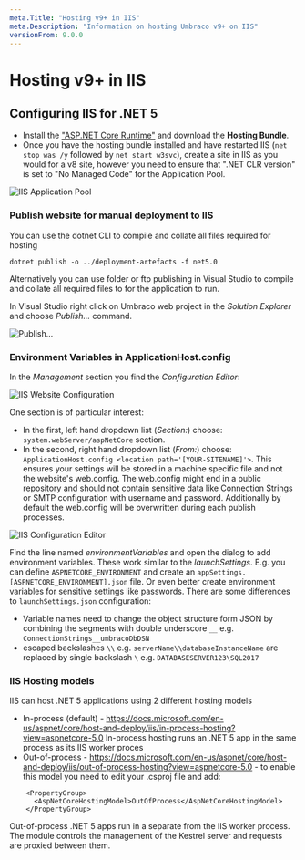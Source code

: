```yaml
---
meta.Title: "Hosting v9+ in IIS"
meta.Description: "Information on hosting Umbraco v9+ on IIS"
versionFrom: 9.0.0
---
```


# Hosting v9+ in IIS

## Configuring IIS for .NET 5

- Install the ["ASP.NET Core Runtime"](https://dotnet.microsoft.com/en-us/download/dotnet/5.0) and download the **Hosting Bundle**.
- Once you have the hosting bundle installed and have restarted IIS (`net stop was /y` followed by `net start w3svc`), create a site in IIS as you would for a v8 site, however you need to ensure that ".NET CLR version" is set to "No Managed Code" for the Application Pool.

![IIS Application Pool](images/iis-app-pool-core.png)

### Publish website for manual deployment to IIS

You can use the dotnet CLI to compile and collate all files required for hosting

    dotnet publish -o ../deployment-artefacts -f net5.0

Alternatively you can use folder or ftp publishing in Visual Studio to compile and collate all required files to for the application to run.

In Visual Studio right click on Umbraco web project in the *Solution Explorer* and choose *Publish...* command.

![Publish...](images/contextmenu-publish-command.jpg)

### Environment Variables in ApplicationHost.config

In the *Management* section you find the *Configuration Editor*:

![IIS Website Configuration](images/iis-core-website-config.png)

One section is of particular interest:

- In the first, left hand dropdown list (*Section:*) choose: `system.webServer/aspNetCore` section.
- In the second, right hand dropdown list (*From:*) choose: `ApplicationHost.config <location path='[YOUR-SITENAME]'>`. This ensures your settings will be stored in a machine specific file and not the website's web.config. The web.config might end in a public repository and should not contain sensitive data like Connection Strings or SMTP configuration with username and password. Additionally by default the web.config will be overwritten during each publish processes.

![IIS Configuration Editor](images/iis-environment-variables.png)

Find the line named *environmentVariables* and open the dialog to add environment variables. These work similar to the *launchSettings*. E.g. you can define `ASPNETCORE_ENVIRONMENT` and create an `appSettings.[ASPNETCORE_ENVIRONMENT].json` file. Or even better create environment variables for sensitive settings like passwords. There are some differences to `launchSettings.json` configuration:

- Variable names need to change the object structure form JSON by combining the segments with double underscore `__` e.g. `ConnectionStrings__umbracoDbDSN`
- escaped backslashes `\\` e.g. `serverName\\databaseInstanceName` are replaced by single backslash `\` e.g. `DATABASESERVER123\SQL2017`

### IIS Hosting models

IIS can host .NET 5 applications using 2 different hosting models

- In-process (default) - https://docs.microsoft.com/en-us/aspnet/core/host-and-deploy/iis/in-process-hosting?view=aspnetcore-5.0
In-process hosting runs an .NET 5 app in the same process as its IIS worker proces
- Out-of-process - https://docs.microsoft.com/en-us/aspnet/core/host-and-deploy/iis/out-of-process-hosting?view=aspnetcore-5.0 - to enable this model you need to edit your .csproj file and add:

```
    <PropertyGroup>
      <AspNetCoreHostingModel>OutOfProcess</AspNetCoreHostingModel>
    </PropertyGroup>
```

Out-of-process .NET 5 apps run in a separate from the IIS worker process. The module controls the management of the Kestrel server and requests are proxied between them.
